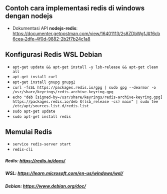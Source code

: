 ## Contoh cara implementasi redis di windows dengan nodejs
- Dokumentasi API **nodejs-redis**: https://documenter.getpostman.com/view/16401113/2s8ZDbWg1J#f6cb6cea-2dfe-4f0d-9882-2b2f7b24c1a8

## Konfigurasi Redis WSL Debian
- ```apt-get update && apt-get install -y lsb-release && apt-get clean all```
- ```apt-get install curl```
- ```apt-get install gnupg gnupg2```
- ```curl -fsSL https://packages.redis.io/gpg | sudo gpg --dearmor -o /usr/share/keyrings/redis-archive-keyring.gpg```
- ```echo "deb [signed-by=/usr/share/keyrings/redis-archive-keyring.gpg] https://packages.redis.io/deb $(lsb_release -cs) main" | sudo tee /etc/apt/sources.list.d/redis.list```
- ```sudo apt-get update```
- ```sudo apt-get install redis```

## Memulai Redis
- ```service redis-server start```
- ```redis-cli```

##### Redis: https://redis.io/docs/
##### WSL: https://learn.microsoft.com/en-us/windows/wsl/
##### Debian: https://www.debian.org/doc/
